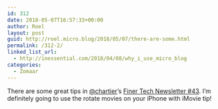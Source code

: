 ```yaml
---
id: 312
date: 2018-05-07T16:57:33+00:00
author: Roel
layout: post
guid: http://roel.micro.blog/2018/05/07/there-are-some.html
permalink: /312-2/
linked_list_url:
  - http://inessential.com/2018/04/08/why_i_use_micro_blog
categories:
  - Zomaar
---
```

There are some great tips in [@chartier](https://micro.blog/chartier)’s [Finer Tech Newsletter #43](http://newsletter.finertech.com/issues/finer-tech-newsletter-43-111441). I’m definitely going to use the rotate movies on your iPhone with iMovie tip! 